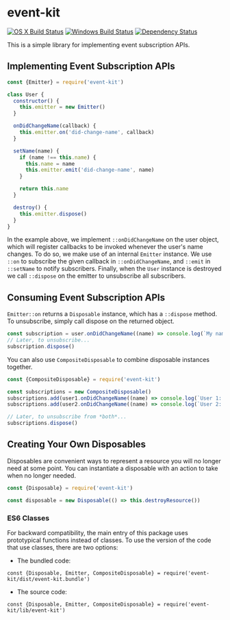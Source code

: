 # event-kit
[![OS X Build Status](https://travis-ci.org/atom/event-kit.svg?branch=master)](https://travis-ci.org/atom/event-kit) [![Windows Build Status](https://ci.appveyor.com/api/projects/status/lb32q70204lpmlxo/branch/master?svg=true)](https://ci.appveyor.com/project/Atom/event-kit/branch/master) [![Dependency Status](https://david-dm.org/atom/event-kit.svg)](https://david-dm.org/atom/event-kit)

This is a simple library for implementing event subscription APIs.

## Implementing Event Subscription APIs

```js
const {Emitter} = require('event-kit')

class User {
  constructor() {
    this.emitter = new Emitter()
  }

  onDidChangeName(callback) {
    this.emitter.on('did-change-name', callback)
  }

  setName(name) {
    if (name !== this.name) {
      this.name = name
      this.emitter.emit('did-change-name', name)
    }

    return this.name
  }

  destroy() {
    this.emitter.dispose()
  }
}
```

In the example above, we implement `::onDidChangeName` on the user object, which
will register callbacks to be invoked whenever the user's name changes. To do
so, we make use of an internal `Emitter` instance. We use `::on` to subscribe
the given callback in `::onDidChangeName`, and `::emit` in `::setName` to notify
subscribers. Finally, when the `User` instance is destroyed we call `::dispose`
on the emitter to unsubscribe all subscribers.

## Consuming Event Subscription APIs

`Emitter::on` returns a `Disposable` instance, which has a `::dispose` method.
To unsubscribe, simply call dispose on the returned object.

```js
const subscription = user.onDidChangeName((name) => console.log(`My name is ${name}`))
// Later, to unsubscribe...
subscription.dispose()
```

You can also use `CompositeDisposable` to combine disposable instances together.

```js
const {CompositeDisposable} = require('event-kit')

const subscriptions = new CompositeDisposable()
subscriptions.add(user1.onDidChangeName((name) => console.log(`User 1: ${name}`))
subscriptions.add(user2.onDidChangeName((name) => console.log(`User 2: ${name}`))

// Later, to unsubscribe from *both*...
subscriptions.dispose()
```

## Creating Your Own Disposables

Disposables are convenient ways to represent a resource you will no longer
need at some point. You can instantiate a disposable with an action to take when
no longer needed.

```js
const {Disposable} = require('event-kit')

const disposable = new Disposable(() => this.destroyResource())
```

### ES6 Classes
For backward compatibility, the main entry of this package uses prototypical functions instead of classes. To use the version of the code that use classes, there are two options:

- The bundled code:
```
const {Disposable, Emitter, CompositeDisposable} = require('event-kit/dist/event-kit.bundle')
```

- The source code:
```
const {Disposable, Emitter, CompositeDisposable} = require('event-kit/lib/event-kit')
```
